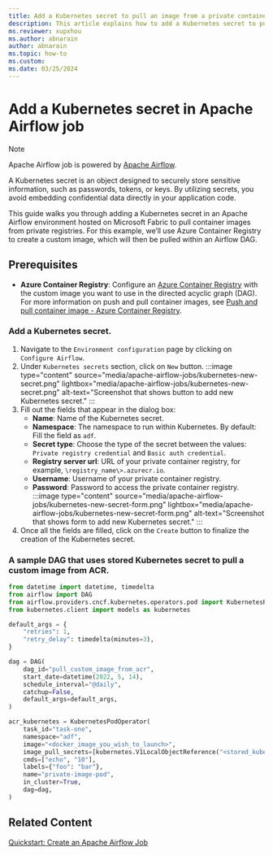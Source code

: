 ```yaml
---
title: Add a Kubernetes secret to pull an image from a private container registry
description: This article explains how to add a Kubernetes secret to pull container image from a private container registry.
ms.reviewer: xupxhou
ms.author: abnarain
author: abnarain
ms.topic: how-to
ms.custom:
ms.date: 03/25/2024
---
```


# Add a Kubernetes secret in Apache Airflow job

> [!NOTE]
> Apache Airflow job is powered by [Apache Airflow](https://airflow.apache.org/).

A Kubernetes secret is an object designed to securely store sensitive information, such as passwords, tokens, or keys. By utilizing secrets, you avoid embedding confidential data directly in your application code.

This guide walks you through adding a Kubernetes secret in an Apache Airflow environment hosted on Microsoft Fabric to pull container images from private registries. For this example, we’ll use Azure Container Registry to create a custom image, which will then be pulled within an Airflow DAG.

## Prerequisites

- **Azure Container Registry**: Configure an [Azure Container Registry](/azure/container-registry/container-registry-get-started-portal?tabs=azure-cli) with the custom image you want to use in the directed acyclic graph (DAG). For more information on push and pull container images, see [Push and pull container image - Azure Container Registry](/azure/container-registry/container-registry-get-started-docker-cli?tabs=azure-cli).

### Add a Kubernetes secret.

1. Navigate to the `Environment configuration` page by clicking on `Configure Airflow`.
2. Under `Kubernetes secrets` section, click on `New` button.
   :::image type="content" source="media/apache-airflow-jobs/kubernetes-new-secret.png" lightbox="media/apache-airflow-jobs/kubernetes-new-secret.png" alt-text="Screenshot that shows button to add new Kubernetes secret." :::
3. Fill out the fields that appear in the dialog box:
   - <strong>Name</strong>: Name of the Kubernetes secret.
   - <strong>Namespace</strong>: The namespace to run within Kubernetes. By default: Fill the field as `adf`.
   - <strong>Secret type</strong>: Choose the type of the secret between the values: `Private registry credential` and `Basic auth credential`.
   - <strong>Registry server url</strong>: URL of your private container registry, for example, `\registry_name\>.azurecr.io`.
   - <strong>Username</strong>: Username of your private container registry.
   - <strong>Password</strong>: Password to access the private container registry.
   :::image type="content" source="media/apache-airflow-jobs/kubernetes-new-secret-form.png" lightbox="media/apache-airflow-jobs/kubernetes-new-secret-form.png" alt-text="Screenshot that shows form to add new Kubernetes secret." :::
4. Once all the fields are filled, click on the `Create` button to finalize the creation of the Kubernetes secret.

### A sample DAG that uses stored Kubernetes secret to pull a custom image from ACR.

```python
from datetime import datetime, timedelta
from airflow import DAG
from airflow.providers.cncf.kubernetes.operators.pod import KubernetesPodOperator
from kubernetes.client import models as kubernetes

default_args = {
    "retries": 1,
    "retry_delay": timedelta(minutes=3),
}

dag = DAG(
    dag_id="pull_custom_image_from_acr",
    start_date=datetime(2022, 5, 14),
    schedule_interval="@daily",
    catchup=False,
    default_args=default_args,
)

acr_kubernetes = KubernetesPodOperator(
    task_id="task-one",
    namespace="adf",
    image="<docker_image_you_wish_to_launch>",
    image_pull_secrets=[kubernetes.V1LocalObjectReference("<stored_kubernetes_password")],
    cmds=["echo", "10"],
    labels={"foo": "bar"},
    name="private-image-pod",
    in_cluster=True,
    dag=dag,
)
```

## Related Content

[Quickstart: Create an Apache Airflow Job](../data-factory/create-apache-airflow-jobs.md)
